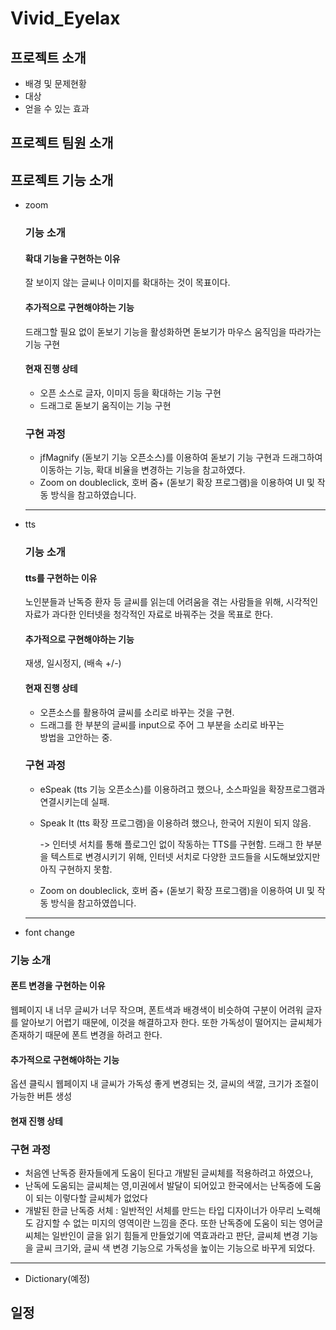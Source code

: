 # Vivid_Eyelax

## 프로젝트 소개 
- 배경 및 문제현황
- 대상
- 얻을 수 있는 효과
  

## 프로젝트 팀원 소개

## 프로젝트 기능 소개
- zoom
  ### 기능 소개
  #### 확대 기능을 구현하는 이유
  잘 보이지 않는 글씨나 이미지를 확대하는 것이 목표이다.

  #### 추가적으로 구현해야하는 기능
  드래그할 필요 없이 돋보기 기능을 활성화하면
  돋보기가 마우스 움직임을 따라가는 기능 구현

  #### 현재 진행 상테
  - 오픈 소스로 글자, 이미지 등을 확대하는 기능 구현
  - 드래그로 돋보기 움직이는 기능 구현


  ### 구현 과정
  - jfMagnify (돋보기 기능 오픈소스)를 이용하여 돋보기 기능 구현과 드래그하여 이동하는 기능, 확대 비율을 변경하는 기능을 참고하였다.
  - Zoom on doubleclick, 호버 줌+ (돋보기 확장 프로그램)을 이용하여 UI 및 작동 방식을 참고하였습니다.
  
  ---

- tts
  ### 기능 소개
  #### tts를 구현하는 이유
  노인분들과 난독증 환자 등 글씨를 읽는데 어려움을 겪는 사람들을 위해, 시각적인 자료가 과다한 인터넷을 청각적인 자료로 바꿔주는 것을 목표로 한다.

  #### 추가적으로 구현해야하는 기능
  재생, 일시정지, (배속 +/-)

  #### 현재 진행 상테
  - 오픈소스를 활용하여 글씨를 소리로 바꾸는 것을 구현.
  - 드래그를 한 부분의 글씨를 input으로 주어 그 부분을 소리로 바꾸는  
    방법을 고안하는 중.


  ### 구현 과정
  - eSpeak (tts 기능 오픈소스)를 이용하려고 했으나, 소스파일을 확장프로그램과 연결시키는데 실패.
  - Speak It (tts 확장 프로그램)을 이용하려 했으나, 한국어 지원이 되지 않음.
  
    -> 인터넷 서치를 통해 플로그인 없이 작동하는 TTS를 구현함.
       드래그 한 부분을 텍스트로 변경시키기 위해, 인터넷 서치로 다양한 코드들을 시도해보았지만 아직 구현하지 못함.
  - Zoom on doubleclick, 호버 줌+ (돋보기 확장 프로그램)을 이용하여 UI 및 작동 방식을 참고하였씁니다.
    
  ---

- font change
### 기능 소개
  #### 폰트 변경을 구현하는 이유
  웹페이지 내 너무 글씨가 너무 작으며, 폰트색과 배경색이 비슷하여 구분이 어려워 글자를 알아보기 어렵기 때문에, 이것을 해결하고자 한다. 또한 가독성이 떨어지는 글씨체가 존재하기 때문에 폰트 변경을 하려고 한다.

  #### 추가적으로 구현해야하는 기능
  옵션 클릭시 웹페이지 내 글씨가 가독성 좋게 변경되는 것, 글씨의 색깔, 크기가 조절이 가능한 버튼 생성

  #### 현재 진행 상테


  ### 구현 과정
  - 처음엔 난독증 환자들에게 도움이 된다고 개발된 글씨체를 적용하려고 하였으나,
  - 난독에 도움되는 글씨체는 영,미권에서 발달이 되어있고 한국에서는 난독증에 도움이 되는 이렇다할 글씨체가 없었다 
  - 개발된 한글 난독증 서체 : 일반적인 서체를 만드는 타입 디자이너가 아무리 노력해도 감지할 수 없는 미지의 영역이란 느낌을 준다. 또한 난독증에 도움이 되는 영어글씨체는 일반인이 글을 읽기 힘들게 만들었기에 역효과라고 판단, 글씨체 변경 기능을 글씨 크기와, 글씨 색 변경 기능으로 가독성을 높이는 기능으로 바꾸게 되었다. 
  
  ---

- Dictionary(예정)

## 일정
